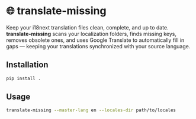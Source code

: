 # 🌐 translate-missing

Keep your i18next translation files clean, complete, and up to date.  **translate-missing** scans your localization folders, finds missing keys, removes obsolete ones, and uses Google Translate to automatically fill in gaps — keeping your translations synchronized with your source language.

## Installation

```bash
pip install .
```

## Usage

```bash
translate-missing --master-lang en --locales-dir path/to/locales
```
